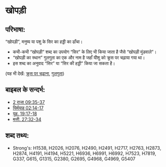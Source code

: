 # खोपड़ी #

## परिभाषा: ##

“खोपड़ी”, मनुष्य या पशु के सिर का हड्डी का ढाँचा।

* कभी-कभी “खोपड़ी” शब्द का उपयोग “सिर” के लिए भी किया जाता है जैसे “खोपड़ी मुंडवाले”।
* “खोपड़ी का स्थान” गुलगुता का एक और नाम है जहाँ यीशु को क्रूस पर चढ़ाया गया था।
* इस शब्द का अनुवाद “सिर” या “सिर की हड्डी” किया जा सकता है।

(यह भी देखें: [क्रूस पर चढ़ाना](../kt/crucify.md), [गुलगुता](../names/golgotha.md))

## बाइबल के सन्दर्भ: ##

* [2 राजा 09:35-37](rc://en/tn/help/2ki/09/35)
* [यिर्मयाह 02:14-17](rc://en/tn/help/jer/02/14)
* [यूह. 19:17-18](rc://en/tn/help/jhn/19/17)
* [मत्ती. 27:32-34](rc://en/tn/help/mat/27/32)

## शब्द तथ्य: ##

* Strong's: H1538, H2026, H2076, H2490, H2491, H2717, H2763, H2873, H2874, H4191, H4194, H5221, H6936, H6991, H6992, H7523, H7819, G337, G615, G1315, G2380, G2695, G4968, G4969, G5407
